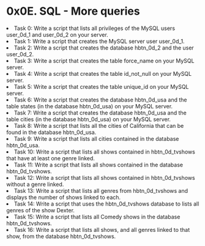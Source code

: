 <html>
<h1>0x0E. SQL - More queries</h1>
<body>
<li>Task 0: Write a script that lists all privileges of the MySQL users user_0d_1 and user_0d_2 on your server.</li>
<li>Task 1: Write a script that creates the MySQL server user user_0d_1.</li>
<li>Task 2: Write a script that creates the database hbtn_0d_2 and the user user_0d_2.</li>
<li>Task 3: Write a script that creates the table force_name on your MySQL server.</li>
<li>Task 4: Write a script that creates the table id_not_null on your MySQL server.</li>
<li>Task 5: Write a script that creates the table unique_id on your MySQL server.</li>
<li>Task 6: Write a script that creates the database hbtn_0d_usa and the table states (in the database hbtn_0d_usa) on your MySQL server.</li>
<li>Task 7: Write a script that creates the database hbtn_0d_usa and the table cities (in the database hbtn_0d_usa) on your MySQL server.</li>
<li>Task 8: Write a script that lists all the cities of California that can be found in the database hbtn_0d_usa.</li>
<li>Task 9: Write a script that lists all cities contained in the database hbtn_0d_usa.</li>
<li>Task 10: Write a script that lists all shows contained in hbtn_0d_tvshows that have at least one genre linked.</li>
<li>Task 11: Write a script that lists all shows contained in the database hbtn_0d_tvshows.</li>
<li>Task 12: Write a script that lists all shows contained in hbtn_0d_tvshows without a genre linked.</li>
<li>Task 13: Write a script that lists all genres from hbtn_0d_tvshows and displays the number of shows linked to each.</li>
<li>Task 14: Write a script that uses the hbtn_0d_tvshows database to lists all genres of the show Dexter.</li>
<li>Task 15: Write a script that lists all Comedy shows in the database hbtn_0d_tvshows.</li>
<li>Task 16: Write a script that lists all shows, and all genres linked to that show, from the database hbtn_0d_tvshows.</li>
</body>
</html>